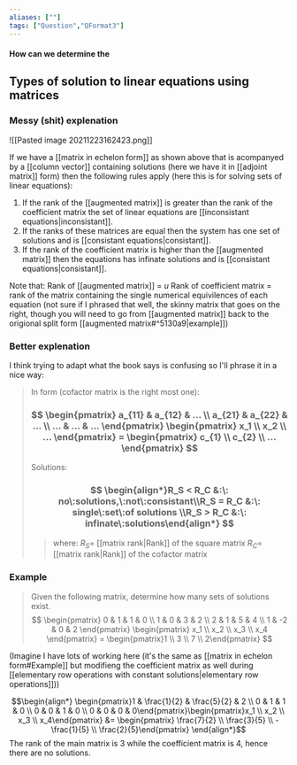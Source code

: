 ```yaml
---
aliases: [""]
tags: ["Question","QFormat3"]
---
```


#### How can we determine the
## Types of solution to linear equations using matrices
### Messy (shit) explenation
![[Pasted image 20211223162423.png]]

If we have a [[matrix in echelon form]] as shown above that is acompanyed by a [[column vector]] containing solutions (here we have it in [[adjoint matrix]] form) then the following rules apply (here this is for solving sets of linear equations):
1) If the rank of the [[augmented matrix]] is greater than the rank of the coefficient matrix the set of linear equations are [[inconsistant equations|inconsistant]].
2) If the ranks of these matrices are equal then the system has one set of solutions and is [[consistant equations|consistant]].
3) If the rank of the coefficient matrix is higher than the [[augmented matrix]] then the equations has infinate solutions and is [[consistant equations|consistant]].

Note that:
Rank of [[augmented matrix]] = $u$
Rank of coefficient matrix = rank of the matrix containing the single numerical equivilences of each equation (not sure if I phrased that well, the skinny matrix that goes on the right, though you will need to go from [[augmented matrix]] back to the origional split form [[augmented matrix#^5130a9|example]])

### Better explenation
I think trying to adapt what the book says is confusing so I'll phrase it in a nice way:

> In form (cofactor matrix is the right most one):
> ### $$ \begin{pmatrix} a_{11} &  a_{12} & ... \\ a_{21} & a_{22} & ... \\ ... & ... & ... \end{pmatrix} \begin{pmatrix}  x_1 \\ x_2 \\ ... \end{pmatrix} = \begin{pmatrix} c_{1}  \\ c_{2} \\ ... \end{pmatrix} $$
> Solutions:
> ### $$ \begin{align*}R_S < R_C &:\: no\:solutions,\:not\:consistant\\R_S = R_C &:\: single\:set\:of solutions \\R_S > R_C &:\: infinate\:solutions\end{align*} $$
>> where:
>> $R_S=$ [[matrix rank|Rank]] of the square matrix
>> $R_C=$ [[matrix rank|Rank]] of the cofactor matrix

### Example
> Given the following matrix, determine how many sets of solutions exist.
> $$ \begin{pmatrix} 0 & 1 & 1 & 0 \\ 1 & 0 & 3 & 2 \\ 2 & 1 & 5 & 4 \\ 1  & -2 & 0 & 2 \end{pmatrix} \begin{pmatrix} x_1 \\ x_2 \\ x_3 \\ x_4 \end{pmatrix} = \begin{pmatrix}1 \\ 3 \\ 7 \\ 2\end{pmatrix} $$

(Imagine I have lots of working here (it's the same as [[matrix in echelon form#Example]] but modifieng the coefficient matrix as well during [[elementary row operations with constant solutions|elementary row operations]]))

$$\begin{align*}
 \begin{pmatrix}1 & \frac{1}{2} & \frac{5}{2} & 2 \\ 0 & 1 & 1 & 0 \\ 0 & 0 & 1 & 0 \\ 0 & 0 & 0 & 0\end{pmatrix}\begin{pmatrix}x_1 \\ x_2 \\ x_3 \\ x_4\end{pmatrix} &= \begin{pmatrix} \frac{7}{2} \\ \frac{3}{5} \\ - \frac{1}{5} \\ \frac{2}{5}\end{pmatrix}
\end{align*}$$
The rank of the main matrix is 3 while the coefficient matrix is 4, hence there are no solutions.